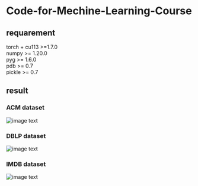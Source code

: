 # Code-for-Mechine-Learning-Course
## requarement
torch + cu113 >=1.7.0<br/>
numpy >= 1.20.0<br/>
pyg >= 1.6.0<br/>
pdb >= 0.7<br/>
pickle >= 0.7<br/>
## result
### ACM dataset
![image text](https://github.com/beharder/Code-for-Mechine-Learning-Course/blob/master/result/ACM.png)
### DBLP dataset
![image text](https://github.com/beharder/Code-for-Mechine-Learning-Course/blob/master/result/DBLP.png)
### IMDB dataset
![image text](https://github.com/beharder/Code-for-Mechine-Learning-Course/blob/master/result/IMDB.png)
